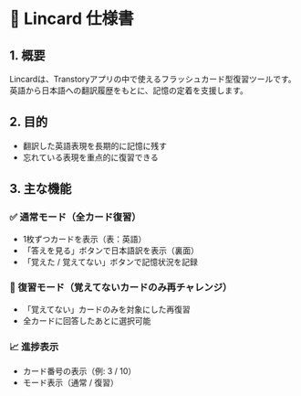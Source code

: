 # 📘 Lincard 仕様書

## 1. 概要

Lincardは、Transtoryアプリの中で使えるフラッシュカード型復習ツールです。英語から日本語への翻訳履歴をもとに、記憶の定着を支援します。

## 2. 目的

- 翻訳した英語表現を長期的に記憶に残す
- 忘れている表現を重点的に復習できる

## 3. 主な機能

### ✅ 通常モード（全カード復習）

- 1枚ずつカードを表示（表：英語）
- 「答えを見る」ボタンで日本語訳を表示（裏面）
- 「覚えた / 覚えてない」ボタンで記憶状況を記録

### 🔁 復習モード（覚えてないカードのみ再チャレンジ）

- 「覚えてない」カードのみを対象にした再復習
- 全カードに回答したあとに選択可能

### 📈 進捗表示

- カード番号の表示（例: 3 / 10）
- モード表示（通常 / 復習）
